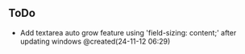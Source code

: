 ToDo
----
- Add textarea auto grow feature using 'field-sizing: content;' after updating windows @created(24-11-12 06:29)

